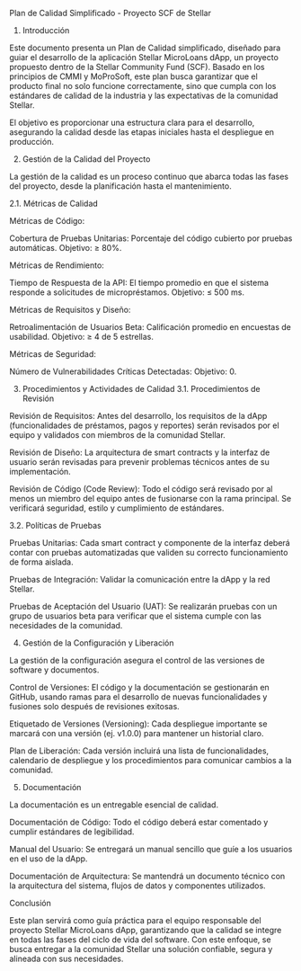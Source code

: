 Plan de Calidad Simplificado - Proyecto SCF de Stellar
1. Introducción

Este documento presenta un Plan de Calidad simplificado, diseñado para guiar el desarrollo de la aplicación Stellar MicroLoans dApp, un proyecto propuesto dentro de la Stellar Community Fund (SCF).
Basado en los principios de CMMI y MoProSoft, este plan busca garantizar que el producto final no solo funcione correctamente, sino que cumpla con los estándares de calidad de la industria y las expectativas de la comunidad Stellar.

El objetivo es proporcionar una estructura clara para el desarrollo, asegurando la calidad desde las etapas iniciales hasta el despliegue en producción.

2. Gestión de la Calidad del Proyecto

La gestión de la calidad es un proceso continuo que abarca todas las fases del proyecto, desde la planificación hasta el mantenimiento.

2.1. Métricas de Calidad

Métricas de Código:

Cobertura de Pruebas Unitarias: Porcentaje del código cubierto por pruebas automáticas.
Objetivo: ≥ 80%.

Métricas de Rendimiento:

Tiempo de Respuesta de la API: El tiempo promedio en que el sistema responde a solicitudes de micropréstamos.
Objetivo: ≤ 500 ms.

Métricas de Requisitos y Diseño:

Retroalimentación de Usuarios Beta: Calificación promedio en encuestas de usabilidad.
Objetivo: ≥ 4 de 5 estrellas.

Métricas de Seguridad:

Número de Vulnerabilidades Críticas Detectadas:
Objetivo: 0.

3. Procedimientos y Actividades de Calidad
3.1. Procedimientos de Revisión

Revisión de Requisitos: Antes del desarrollo, los requisitos de la dApp (funcionalidades de préstamos, pagos y reportes) serán revisados por el equipo y validados con miembros de la comunidad Stellar.

Revisión de Diseño: La arquitectura de smart contracts y la interfaz de usuario serán revisadas para prevenir problemas técnicos antes de su implementación.

Revisión de Código (Code Review): Todo el código será revisado por al menos un miembro del equipo antes de fusionarse con la rama principal. Se verificará seguridad, estilo y cumplimiento de estándares.

3.2. Políticas de Pruebas

Pruebas Unitarias: Cada smart contract y componente de la interfaz deberá contar con pruebas automatizadas que validen su correcto funcionamiento de forma aislada.

Pruebas de Integración: Validar la comunicación entre la dApp y la red Stellar.

Pruebas de Aceptación del Usuario (UAT): Se realizarán pruebas con un grupo de usuarios beta para verificar que el sistema cumple con las necesidades de la comunidad.

4. Gestión de la Configuración y Liberación

La gestión de la configuración asegura el control de las versiones de software y documentos.

Control de Versiones: El código y la documentación se gestionarán en GitHub, usando ramas para el desarrollo de nuevas funcionalidades y fusiones solo después de revisiones exitosas.

Etiquetado de Versiones (Versioning): Cada despliegue importante se marcará con una versión (ej. v1.0.0) para mantener un historial claro.

Plan de Liberación: Cada versión incluirá una lista de funcionalidades, calendario de despliegue y los procedimientos para comunicar cambios a la comunidad.

5. Documentación

La documentación es un entregable esencial de calidad.

Documentación de Código: Todo el código deberá estar comentado y cumplir estándares de legibilidad.

Manual del Usuario: Se entregará un manual sencillo que guíe a los usuarios en el uso de la dApp.

Documentación de Arquitectura: Se mantendrá un documento técnico con la arquitectura del sistema, flujos de datos y componentes utilizados.

Conclusión

Este plan servirá como guía práctica para el equipo responsable del proyecto Stellar MicroLoans dApp, garantizando que la calidad se integre en todas las fases del ciclo de vida del software. Con este enfoque, se busca entregar a la comunidad Stellar una solución confiable, segura y alineada con sus necesidades.
